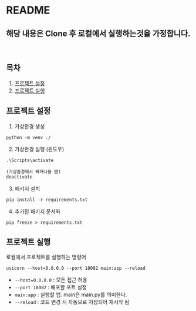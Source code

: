 # README

## 해당 내용은 Clone 후 로컬에서 실행하는것을 가정합니다.  
<br />

## 목차
1. [프로젝트 설정](#프로젝트-설정)
2. [프로젝트 실행](#프로젝트-실행)


## 프로젝트 설정

1. 가상환경 생성
```shell
python -m venv ./
```

2. 가상환경 실행 (윈도우)
```shell
.\Scripts\activate

(가상환경에서 빠져나올 땐)
deactivate
```

3. 패키지 설치
```shell
pip install -r requirements.txt
```

4. 추가된 패키지 문서화
```shell
pip freeze > requirements.txt
```

## 프로젝트 실행
로컬에서 프로젝트를 실행하는 명령어
```shell
uvicorn --host=0.0.0.0 --port 18082 main:app --reload
```
- `--host=0.0.0.0` : 모든 접근 허용
- `--port 18082` : 배포할 포트 설정
- `main:app` : 실행할 앱. main은 main.py를 의미한다.
- `--reload` : 코드 변경 시 자동으로 저장되어 재시작 됨
